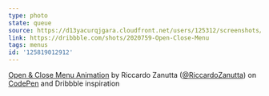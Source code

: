 ```yaml
---
type: photo
state: queue
source: https://d13yacurqjgara.cloudfront.net/users/125312/screenshots/2020759/menu-final.gif
link: https://dribbble.com/shots/2020759-Open-Close-Menu
tags: menus
id: '125819012912'
---
```

<p data-height="332" data-theme-id="51" data-slug-hash="aOQddB" data-default-tab="result" data-user="rickzanutta" class='codepen'><a href='http://codepen.io/rickzanutta/pen/aOQddB/'>Open & Close Menu Animation</a> by Riccardo Zanutta (<a href='http://codepen.io/rickzanutta'>@RiccardoZanutta</a>) on <a href='http://codepen.io'>CodePen</a> and Dribbble inspiration</p>
